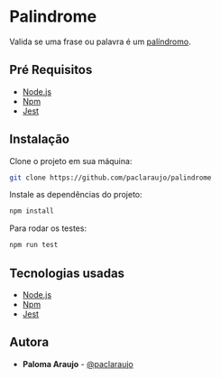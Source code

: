 # Palindrome

Valida se uma frase ou palavra é um [palíndromo](https://en.wikipedia.org/wiki/Palindrome).

## Pré Requisitos 

- [Node.js](https://nodejs.org/en/)
- [Npm](https://www.npmjs.com/)
- [Jest](https://jestjs.io/)

## Instalação

Clone o projeto em sua máquina:
```sh
git clone https://github.com/paclaraujo/palindrome
```

Instale as dependências do projeto:
```sh
npm install
```

Para rodar os testes:
```sh
npm run test
```

## Tecnologias usadas

- [Node.js](https://nodejs.org/en/)
- [Npm](https://www.npmjs.com/)
- [Jest](https://jestjs.io/)

## Autora

* **Paloma Araujo** - [@paclaraujo](https://github.com/paclaraujo)
